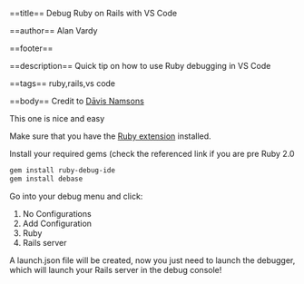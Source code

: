 ==title==
Debug Ruby on Rails with VS Code

==author==
Alan Vardy

==footer==


==description==
Quick tip on how to use Ruby debugging in VS Code

==tags==
ruby,rails,vs code

==body==
Credit to [Dāvis Namsons](https://dev.to/dnamsons/ruby-debugging-in-vscode-3bkj)

This one is nice and easy

Make sure that you have the [Ruby extension](https://marketplace.visualstudio.com/items?itemName=rebornix.ruby) installed.

Install your required gems (check the referenced link if you are pre Ruby 2.0

```bash
gem install ruby-debug-ide
gem install debase
```

Go into your debug menu and click:

1. No Configurations
2. Add Configuration
3. Ruby
4. Rails server

A launch.json file will be created, now you just need to launch the debugger, which will launch your Rails server in the debug console!

